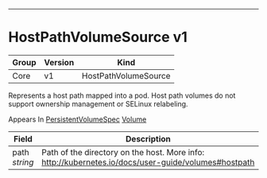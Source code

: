 

-----------
# HostPathVolumeSource v1



Group        | Version     | Kind
------------ | ---------- | -----------
Core | v1 | HostPathVolumeSource







Represents a host path mapped into a pod. Host path volumes do not support ownership management or SELinux relabeling.

<aside class="notice">
Appears In <a href="#persistentvolumespec-v1">PersistentVolumeSpec</a> <a href="#volume-v1">Volume</a> </aside>

Field        | Description
------------ | -----------
path <br /> *string*  | Path of the directory on the host. More info: http://kubernetes.io/docs/user-guide/volumes#hostpath






